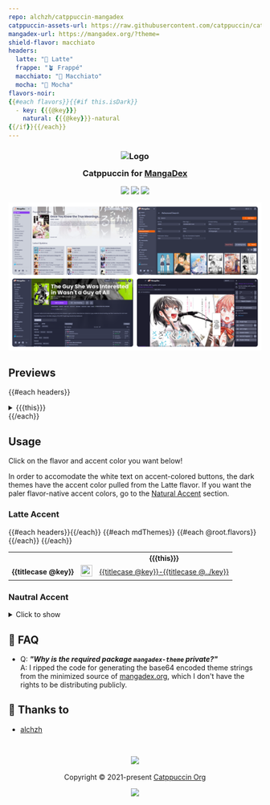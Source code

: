 ```yaml
---
repo: alchzh/catppuccin-mangadex
catppuccin-assets-url: https://raw.githubusercontent.com/catppuccin/catppuccin/main/assets/
mangadex-url: https://mangadex.org/?theme=
shield-flavor: macchiato
headers:
  latte: "🌻 Latte"
  frappe: "🪴 Frappé"
  macchiato: "🌺 Macchiato"
  mocha: "🌿 Mocha"
flavors-noir:
{{#each flavors}}{{#if this.isDark}}
  - key: {{{@key}}}
    natural: {{{@key}}}-natural
{{/if}}{{/each}}
---
```


<h3 align="center">
	<img src="{{{catppuccin-assets-url}}}/logos/exports/1544x1544_circle.png" width="100" alt="Logo"/><br/>
	<img src="{{{catppuccin-assets-url}}}/misc/transparent.png" height="30" width="0px"/>
	Catppuccin for <a href="https://mangadex.org/">MangaDex</a>
	<img src="{{{catppuccin-assets-url}}}/misc/transparent.png" height="30" width="0px"/>
</h3>

<p align="center">
	<a href="https://github.com/alchzh/catppuccin-mangadex/stargazers"><img src="https://img.shields.io/github/stars/{{{repo}}}?colorA={{get flavors shield-flavor 'surface0'}}&colorB={{get flavors shield-flavor 'lavender'}}&style=for-the-badge"></a>
	<a href="https://github.com/alchzh/catppuccin-mangadex/issues"><img src="https://img.shields.io/github/issues/{{{repo}}}?colorA={{get flavors shield-flavor 'surface0'}}&colorB={{get flavors shield-flavor 'peach'}}&style=for-the-badge"></a>
	<a href="https://github.com/alchzh/catppuccin-mangadex/contributors"><img src="https://img.shields.io/github/contributors/{{{repo}}}?colorA={{get flavors shield-flavor 'surface0'}}&colorB={{get flavors shield-flavor 'green'}}&style=for-the-badge"></a>
</p>

<p align="center">
	<img src="assets/preview.webp"/>
</p>

## Previews

{{#each headers}}
<details>
<summary>{{{this}}}</summary>
<img src="assets/flavor-{{@key}}.webp"/>
</details>
{{/each}}

## Usage

Click on the flavor and accent color you want below!

In order to accomodate the white text on accent-colored buttons, the dark themes have the accent color
pulled from the Latte flavor. If you want the paler flavor-native accent colors, go to the [Natural Accent](#accent-natural) section.

### Latte Accent
<table>
  <tr><th></th><th></th>{{#each headers}}<th><b>{{{this}}}</b></th>{{/each}}</tr>
  {{#each mdThemes}}
  <tr>
    <td><b>{{titlecase @key}}</b></td>
    <td><img src="{{{@root.catppuccin-assets-url}}}/palette/circles/latte_{{@key}}.png" height="23" width="23"></img></td>
    {{#each @root.flavors}}
    <!-- {{{@key}}} -->
    <td><a target="_blank" href="{{{@root.mangadex-url}}}{{{lookup ../this @key}}}">{{titlecase @key}}-{{titlecase @../key}}</a></td>
    {{/each}}
  </tr>
  {{/each}}
</table>

<a name="accent-natural"></a><h3>Nautral Accent</h3>
<details>
<summary>Click to show</summary>
<table>
  <tr><th></th>{{#each flavors-noir}}<th><b>{{{lookup @root.headers this.key}}}</b></th>{{/each}}</tr>
  {{#each mdThemes}}
  <tr>
    <td><b>{{titlecase @key}}</b></td>
    {{#each @root.flavors-noir}}
    <!-- {{{key}}} {{{noir}}} -->
    <td><img src="{{{@root.catppuccin-assets-url}}}/palette/circles/{{key}}_{{@../key}}.png" height="23" width="23"></img>
    <a target="_blank" href="{{{@root.mangadex-url}}}{{{lookup ../this natural}}}">{{titlecase natural}}-{{titlecase @../key}}</a>
    </td>
    {{/each}}
  </tr>
  {{/each}}
</table></details>


## 🙋 FAQ

-	Q: **_"Why is the required package `mangadex-theme` private?"_**\
	A: I ripped the code for generating the base64 encoded theme strings from the minimized source of [mangadex.org](https://mangadex.org), which I don't have the rights to be distributing publicly.

## 💝 Thanks to

- [alchzh](https://github.com/alchzh)

&nbsp;

<p align="center">
	<img src="{{{catppuccin-assets-url}}}/footers/gray0_ctp_on_line.svg?sanitize=true" />
</p>

<p align="center">
	Copyright &copy; 2021-present <a href="https://github.com/catppuccin" target="_blank">Catppuccin Org</a>
</p>

<p align="center">
	<a href="https://github.com/{{{repo}}}/blob/main/LICENSE"><img src="https://img.shields.io/static/v1.svg?style=for-the-badge&label=License&message=MIT&logoColor={{get flavors shield-flavor 'overlay2'}}&colorA={{get flavors shield-flavor 'surface0'}}&colorB={{get flavors shield-flavor 'lavender'}}"/></a>
</p>
